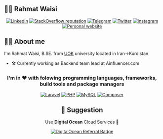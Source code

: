 ## 🤷‍♂️ Rahmat Waisi

<div align='center'>
 
[![LinkedIn](https://img.shields.io/static/v1?label=%20&message=LinkedIn&color=263238&logo=linkedin&style=for-the-badge&logoColor=white)](https://www.linkedin.com/in/rahmatwaisi/)
[![StackOverflow reputation](https://img.shields.io/stackexchange/stackoverflow/r/4101906?style=for-the-badge&logoColor=ffffff&color=F59E0B&label=%20&logo=stackoverflow)](https://stackoverflow.com/users/4101906/rahmat-waisi?tab=profile)
[![Telegram](https://img.shields.io/static/v1?label=%20&message=Telegram&color=3B82F6&logo=telegram&style=for-the-badge&logoColor=white)](https://t.me/rahmatwaisi)
[![Twitter](https://img.shields.io/static/v1?label=%20&message=Twitter&color=5E35B1&logo=twitter&style=for-the-badge&logoColor=white)](https://twitter.com/rahmatwaisi)
[![Instagram](https://img.shields.io/static/v1?label=%20&message=Instagram&color=AEEA00&logo=instagram&style=for-the-badge&logoColor=212121)](https://instagram.com/rahmatwaisi)
[![Personal website](https://img.shields.io/static/v1?label=%20&message=Website&color=33691E&logo=googlechrome&style=for-the-badge&logoColor=white)](http://rahmatwaisi.ir)
 
</div>

## 👨‍💻 About me

I'm Rahmat Waisi, B.SE. from [UOK](https://en.uok.ac.ir/EN.aspx) university located in Iran->Kurdistan.
- 🛠 Currently working as Backend team lead at Ainfluencer.com

<div align='center'>
 
### I'm in ❤ with folowing programming languages, frameworks, build tools and package managers

[![Laravel](https://img.shields.io/static/v1?label=%20&message=Laravel&color=FF2D20&logo=laravel&style=for-the-badge&logoColor=white)](https://laravel.com)
[![PHP](https://img.shields.io/badge/PHP-777BB4?style=for-the-badge&logo=php&logoColor=white)](https://www.php.net/)
[![MySQL](https://img.shields.io/static/v1?label=%20&message=MySQL&color=4479A1&logo=mysql&style=for-the-badge&logoColor=white)](https://www.mysql.com/)
[![Composer](https://img.shields.io/static/v1?label=%20&message=Composer&color=885630&logo=composer&style=for-the-badge&logoColor=white)](https://getcomposer.org/)

 ## 💎 Suggestion

Use **Digital Ocean** Cloud Services 💙

[![DigitalOcean Referral Badge](https://web-platforms.sfo2.cdn.digitaloceanspaces.com/WWW/Badge%201.svg)](https://www.digitalocean.com/?refcode=f063c4dead28&utm_campaign=Referral_Invite&utm_medium=Referral_Program&utm_source=badge)
 
 
</div>
